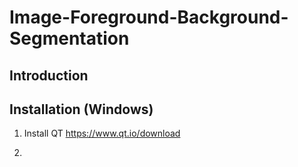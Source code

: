 # Image-Foreground-Background-Segmentation
## Introduction



## Installation (Windows)
1. Install QT
https://www.qt.io/download

2.
